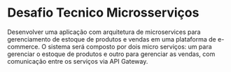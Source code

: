 # Desafio Tecnico Microsserviços
Desenvolver uma aplicação com arquitetura de microservices para gerenciamento de estoque de produtos e vendas em uma plataforma de e-commerce. O sistema será composto por dois micro serviços: um para gerenciar o estoque de produtos e outro para gerenciar as vendas, com comunicação entre os serviços via API Gateway. 
